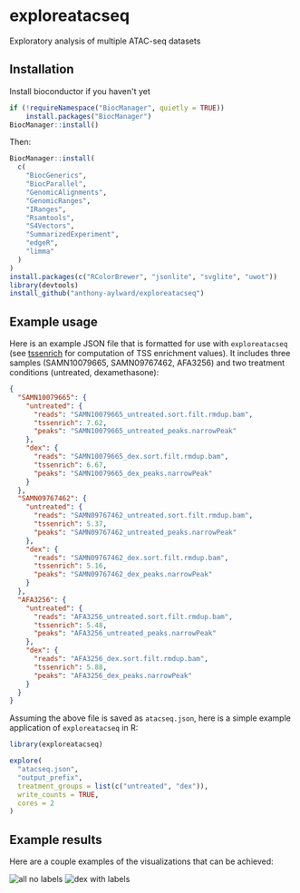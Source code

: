# exploreatacseq
Exploratory analysis of multiple ATAC-seq datasets

## Installation

Install bioconductor if you haven't yet
```r
if (!requireNamespace("BiocManager", quietly = TRUE))
    install.packages("BiocManager")
BiocManager::install()
```

Then:
```r
BiocManager::install(
  c(
    "BiocGenerics",
    "BiocParallel",
    "GenomicAlignments",
    "GenomicRanges",
    "IRanges",
    "Rsamtools",
    "S4Vectors",
    "SummarizedExperiment",
    "edgeR",
    "limma"
  )
)
install.packages(c("RColorBrewer", "jsonlite", "svglite", "uwot"))
library(devtools)
install_github("anthony-aylward/exploreatacseq")
```

## Example usage

Here is an example JSON file that is formatted for use with `exploreatacseq`
(see [tssenrich](https://github.com/anthony-aylward/tssenrich) for computation
of TSS enrichment values). It includes three samples (SAMN10079665,
SAMN09767462, AFA3256) and two treatment conditions (untreated, dexamethasone):

```json
{
  "SAMN10079665": {
    "untreated": {
      "reads": "SAMN10079665_untreated.sort.filt.rmdup.bam",
      "tssenrich": 7.62,
      "peaks": "SAMN10079665_untreated_peaks.narrowPeak"
    },
    "dex": {
      "reads": "SAMN10079665_dex.sort.filt.rmdup.bam",
      "tssenrich": 6.67,
      "peaks": "SAMN10079665_dex_peaks.narrowPeak"
    }
  },
  "SAMN09767462": {
    "untreated": {
      "reads": "SAMN09767462_untreated.sort.filt.rmdup.bam",
      "tssenrich": 5.37,
      "peaks": "SAMN09767462_untreated_peaks.narrowPeak"
    },
    "dex": {
      "reads": "SAMN09767462_dex.sort.filt.rmdup.bam",
      "tssenrich": 5.16,
      "peaks": "SAMN09767462_dex_peaks.narrowPeak"
    }
  },
  "AFA3256": {
    "untreated": {
      "reads": "AFA3256_untreated.sort.filt.rmdup.bam",
      "tssenrich": 5.48,
      "peaks": "AFA3256_untreated_peaks.narrowPeak"
    },
    "dex": {
      "reads": "AFA3256_dex.sort.filt.rmdup.bam",
      "tssenrich": 5.88,
      "peaks": "AFA3256_dex_peaks.narrowPeak"
    }
  }
}
```

Assuming the above file is saved as `atacseq.json`, here is a simple example
application of `exploreatacseq` in R:
```r
library(exploreatacseq)

explore(
  "atacseq.json",
  "output_prefix",
  treatment_groups = list(c("untreated", "dex")),
  write_counts = TRUE,
  cores = 2
)
```

## Example results

Here are a couple examples of the visualizations that can be achieved:

![all no labels](https://github.com/anthony-aylward/islet-cytokines-outline/raw/master/figure/pca.png)
![dex with labels](https://github.com/anthony-aylward/islet-cytokines-outline/raw/master/figure/pca-untreated-dex.png)
